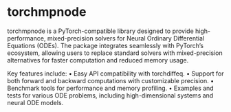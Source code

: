 # torchmpnode
torchmpnode is a PyTorch-compatible library designed to provide high-performance, mixed-precision solvers for Neural Ordinary Differential Equations (ODEs). The package integrates seamlessly with PyTorch’s ecosystem, allowing users to replace standard solvers with mixed-precision alternatives for faster computation and reduced memory usage.

Key features include:
	•	Easy API compatibility with torchdiffeq.
	•	Support for both forward and backward computations with customizable precision.
	•	Benchmark tools for performance and memory profiling.
	•	Examples and tests for various ODE problems, including high-dimensional systems and neural ODE models.
